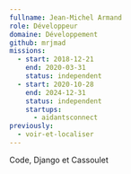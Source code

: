 ```yaml
---
fullname: Jean-Michel Armand
role: Développeur
domaine: Développement
github: mrjmad
missions:
  - start: 2018-12-21
    end: 2020-03-31
    status: independent
  - start: 2020-10-28
    end: 2024-12-31
    status: independent
    startups:
      - aidantsconnect
previously:
  - voir-et-localiser
---
```

Code, Django et Cassoulet